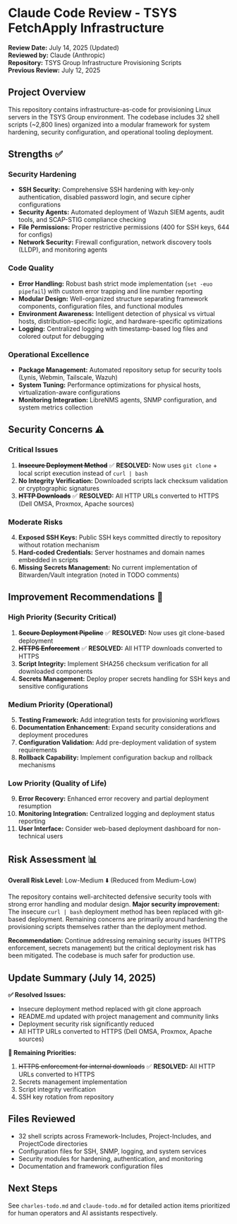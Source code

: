 # Claude Code Review - TSYS FetchApply Infrastructure

**Review Date:** July 14, 2025 (Updated)  
**Reviewed by:** Claude (Anthropic)  
**Repository:** TSYS Group Infrastructure Provisioning Scripts  
**Previous Review:** July 12, 2025  

## Project Overview

This repository contains infrastructure-as-code for provisioning Linux servers in the TSYS Group environment. The codebase includes 32 shell scripts (~2,800 lines) organized into a modular framework for system hardening, security configuration, and operational tooling deployment.

## Strengths ✅

### Security Hardening
- **SSH Security:** Comprehensive SSH hardening with key-only authentication, disabled password login, and secure cipher configurations
- **Security Agents:** Automated deployment of Wazuh SIEM agents, audit tools, and SCAP-STIG compliance checking
- **File Permissions:** Proper restrictive permissions (400 for SSH keys, 644 for configs)
- **Network Security:** Firewall configuration, network discovery tools (LLDP), and monitoring agents

### Code Quality
- **Error Handling:** Robust bash strict mode implementation (`set -euo pipefail`) with custom error trapping and line number reporting
- **Modular Design:** Well-organized structure separating framework components, configuration files, and functional modules
- **Environment Awareness:** Intelligent detection of physical vs virtual hosts, distribution-specific logic, and hardware-specific optimizations
- **Logging:** Centralized logging with timestamp-based log files and colored output for debugging

### Operational Excellence
- **Package Management:** Automated repository setup for security tools (Lynis, Webmin, Tailscale, Wazuh)
- **System Tuning:** Performance optimizations for physical hosts, virtualization-aware configurations
- **Monitoring Integration:** LibreNMS agents, SNMP configuration, and system metrics collection

## Security Concerns ⚠️

### Critical Issues
1. **~~Insecure Deployment Method~~** ✅ **RESOLVED:** Now uses `git clone` + local script execution instead of `curl | bash`
2. **No Integrity Verification:** Downloaded scripts lack checksum validation or cryptographic signatures
3. **~~HTTP Downloads~~** ✅ **RESOLVED:** All HTTP URLs converted to HTTPS (Dell OMSA, Proxmox, Apache sources)

### Moderate Risks
4. **Exposed SSH Keys:** Public SSH keys committed directly to repository without rotation mechanism
5. **Hard-coded Credentials:** Server hostnames and domain names embedded in scripts
6. **Missing Secrets Management:** No current implementation of Bitwarden/Vault integration (noted in TODO comments)

## Improvement Recommendations 🔧

### High Priority (Security Critical)
1. **~~Secure Deployment Pipeline~~** ✅ **RESOLVED:** Now uses git clone-based deployment
2. **~~HTTPS Enforcement~~** ✅ **RESOLVED:** All HTTP downloads converted to HTTPS
3. **Script Integrity:** Implement SHA256 checksum verification for all downloaded components
4. **Secrets Management:** Deploy proper secrets handling for SSH keys and sensitive configurations

### Medium Priority (Operational)
5. **Testing Framework:** Add integration tests for provisioning workflows
6. **Documentation Enhancement:** Expand security considerations and deployment procedures
7. **Configuration Validation:** Add pre-deployment validation of system requirements
8. **Rollback Capability:** Implement configuration backup and rollback mechanisms

### Low Priority (Quality of Life)
9. **Error Recovery:** Enhanced error recovery and partial deployment resumption
10. **Monitoring Integration:** Centralized logging and deployment status reporting
11. **User Interface:** Consider web-based deployment dashboard for non-technical users

## Risk Assessment 📊

**Overall Risk Level:** Low-Medium ⬇️ (Reduced from Medium-Low)

The repository contains well-architected defensive security tools with strong error handling and modular design. **Major security improvement:** The insecure `curl | bash` deployment method has been replaced with git-based deployment. Remaining concerns are primarily around hardening the provisioning scripts themselves rather than the deployment method.

**Recommendation:** Continue addressing remaining security issues (HTTPS enforcement, secrets management) but the critical deployment risk has been mitigated. The codebase is much safer for production use.

## Update Summary (July 14, 2025)

**✅ Resolved Issues:**
- Insecure deployment method replaced with git clone approach
- README.md updated with project management and community links
- Deployment security risk significantly reduced
- All HTTP URLs converted to HTTPS (Dell OMSA, Proxmox, Apache sources)

**🔄 Remaining Priorities:**
1. ~~HTTPS enforcement for internal downloads~~ ✅ **RESOLVED:** All HTTP URLs converted to HTTPS
2. Secrets management implementation
3. Script integrity verification
4. SSH key rotation from repository

## Files Reviewed

- 32 shell scripts across Framework-Includes, Project-Includes, and ProjectCode directories
- Configuration files for SSH, SNMP, logging, and system services
- Security modules for hardening, authentication, and monitoring
- Documentation and framework configuration files

## Next Steps

See `charles-todo.md` and `claude-todo.md` for detailed action items prioritized for human operators and AI assistants respectively.